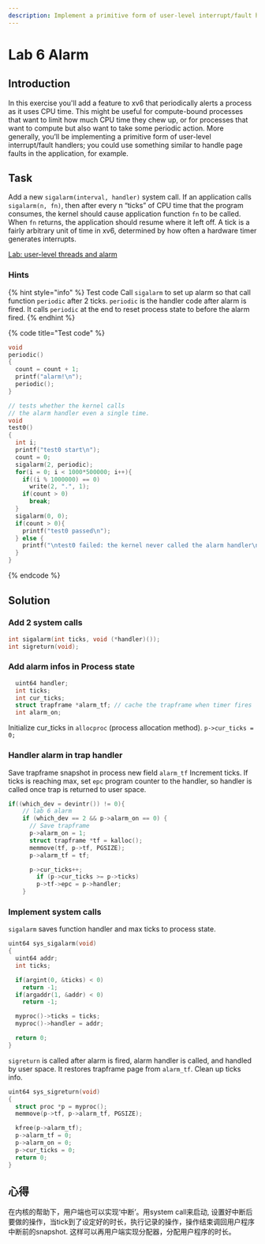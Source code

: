 ```yaml
---
description: Implement a primitive form of user-level interrupt/fault handlers.
---
```


# Lab 6 Alarm

## Introduction 

In this exercise you'll add a feature to xv6 that periodically alerts a process as it uses CPU time. This might be useful for compute-bound processes that want to limit how much CPU time they chew up, or for processes that want to compute but also want to take some periodic action. More generally, you’ll be implementing a primitive form of user-level interrupt/fault handlers; you could use something similar to handle page faults in the application, for example.

## Task

Add a new `sigalarm(interval, handler)` system call. If an application calls `sigalarm(n, fn)`, then after every n “ticks” of CPU time that the program consumes, the kernel should cause application function `fn` to be called. When `fn` returns, the application should resume where it left off. A tick is a fairly arbitrary unit of time in xv6, determined by how often a hardware timer generates interrupts.

 [Lab: user-level threads and alarm](https://pdos.csail.mit.edu/6.828/2019/labs/syscall.html)

### Hints

{% hint style="info" %}
Test code Call `sigalarm` to set up alarm so that call function `periodic` after 2 ticks. `periodic` is the handler code after alarm is fired. It calls `periodic` at the end to reset process state to before the alarm fired.
{% endhint %}

{% code title="Test code" %}
```c
void
periodic()
{
  count = count + 1;
  printf("alarm!\n");
  periodic();
}

// tests whether the kernel calls
// the alarm handler even a single time.
void
test0()
{
  int i;
  printf("test0 start\n");
  count = 0;
  sigalarm(2, periodic);
  for(i = 0; i < 1000*500000; i++){
    if((i % 1000000) == 0)
      write(2, ".", 1);
    if(count > 0)
      break;
  }
  sigalarm(0, 0);
  if(count > 0){
    printf("test0 passed\n");
  } else {
    printf("\ntest0 failed: the kernel never called the alarm handler\n");
  }
}
```
{% endcode %}

## Solution

### Add 2 system calls

```c
int sigalarm(int ticks, void (*handler)());
int sigreturn(void);
```

### Add alarm infos in Process state

```c
  uint64 handler;
  int ticks;
  int cur_ticks;
  struct trapframe *alarm_tf; // cache the trapframe when timer fires
  int alarm_on;
```

Initialize cur\_ticks in `allocproc` \(process allocation method\). `p->cur_ticks = 0;`

### Handler alarm in trap handler

Save trapframe snapshot in process new field `alarm_tf` Increment ticks. If ticks is reaching max, set `epc` program counter to the handler, so handler is called once trap is returned to user space.

```c
if((which_dev = devintr()) != 0){
    // lab 6 alarm
    if (which_dev == 2 && p->alarm_on == 0) {
      // Save trapframe
      p->alarm_on = 1;
      struct trapframe *tf = kalloc();
      memmove(tf, p->tf, PGSIZE);
      p->alarm_tf = tf;

      p->cur_ticks++;
        if (p->cur_ticks >= p->ticks)
        p->tf->epc = p->handler;
    }
```

### Implement system calls

`sigalarm` saves function handler and max ticks to process state.

```c
uint64 sys_sigalarm(void)
{
  uint64 addr;
  int ticks;

  if(argint(0, &ticks) < 0)
    return -1;
  if(argaddr(1, &addr) < 0)
    return -1;

  myproc()->ticks = ticks;
  myproc()->handler = addr;

  return 0;
}
```

`sigreturn` is called after alarm is fired, alarm handler is called, and handled by user space. It restores trapframe page from `alarm_tf`. Clean up ticks info.

```c
uint64 sys_sigreturn(void)
{
  struct proc *p = myproc();
  memmove(p->tf, p->alarm_tf, PGSIZE);

  kfree(p->alarm_tf);
  p->alarm_tf = 0;
  p->alarm_on = 0;
  p->cur_ticks = 0;
  return 0;
}
```

## 心得

在内核的帮助下，用户端也可以实现‘中断’。用system call来启动, 设置好中断后要做的操作，当tick到了设定好的时长，执行记录的操作，操作结束调回用户程序中断前的snapshot. 这样可以再用户端实现分配器，分配用户程序的时长。

